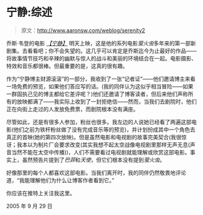 # 宁静:综述

> 原文：<http://www.aaronsw.com/weblog/serenity2>

乔斯·韦登的电影 *[【宁静】](http://serenitymovie.com/)* 明天上映，这是他的系列电影*萤火虫*多年来的第一部新剧集。去看看吧；你不会失望的。这几乎可以肯定是乔斯迄今为止最好的作品——将故事情节技巧和辛辣的幽默与惊人的战斗和美丽的环境结合在一起。电影摄影、特效和音乐都很棒。但最重要的是，这真的很有趣。

作为“宁静博主财源滚滚”的一部分，我收到了一张“记者证”——他们邀请博主来看一场免费的预览，如果他们答应写的话。(我的同伴认为这似乎相当冒险——如果一群固执己见的博主都给它差评呢？)他们还邀请了博客读者，但后来他们声称所有的放映都满了——我实际上收到了一封拒绝信——然而，当我们去剧院时，他们正在向街上走过的人发放免费票，而剧院根本没有满座。

尽管如此，还是有很多人参加，粉丝也很多。我左边的人说她已经看了两遍这部电影(他们之前为铁杆粉丝做了没有完成音乐等的预览)，并计划扮成其中一个角色去真正的首映(她的第四次放映)。但是虽然电影和电视剧的故事完美契合(我很惊讶；我本以为制片厂会要求改变(其实我想不起太空战像电视剧里那样无声无息(声音当然不能在太空中传播))，人们不需要看过电视剧就能理解或欣赏这部电影。事实上，虽然预告片提到了<cite>巴菲</cite>和<cite>天使</cite>，但它们根本没有提到<cite>萤火虫</cite>。

好像那里的每个人都喜欢这部电影。当我们离开时，我的同伴仍然敬畏地评论道，“我能理解他们为什么让博客作者看到它。”

你应该在推特上关注我这里。

2005 年 9 月 29 日